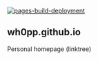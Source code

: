 [![pages-build-deployment](https://github.com/wh0pp/wh0pp.github.io/actions/workflows/pages/pages-build-deployment/badge.svg?branch=gh-pages)](https://github.com/wh0pp/wh0pp.github.io/actions/workflows/pages/pages-build-deployment)
## wh0pp.github.io 
Personal homepage (linktree)
